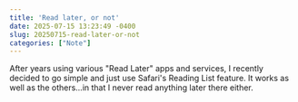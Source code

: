 ```yaml
---
title: 'Read later, or not'
date: 2025-07-15 13:23:49 -0400
slug: 20250715-read-later-or-not
categories: ["Note"]
---
```


After years using various "Read Later" apps and services, I recently decided to go simple and just use Safari's Reading List feature. It works as well as the others...in that I never read anything later there either.
